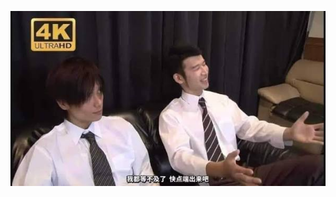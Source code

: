 ![](img/IMG_0222.jpeg)

<script>
const window = document.getElementById('hash-window');
window.classList.add('show');

</script>
